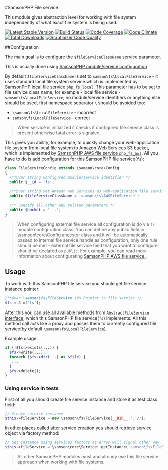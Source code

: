 #SamsonPHP File service 
 
This module gives abstraction level for working with file system independently
of what exact file system is being used.
 
[![Latest Stable Version](https://poser.pugx.org/samsonos/php_fs/v/stable.svg)](https://packagist.org/packages/samsonos/php_fs) 
[![Build Status](https://travis-ci.org/samsonos/php_fs.png)](https://travis-ci.org/samsonos/php_fs) 
[![Code Coverage](https://scrutinizer-ci.com/g/samsonos/php_fs/badges/coverage.png?b=master)](https://scrutinizer-ci.com/g/samsonos/php_fs/?branch=master)
[![Code Climate](https://codeclimate.com/github/samsonos/php_fs/badges/gpa.svg)](https://codeclimate.com/github/samsonos/php_fs) 
[![Total Downloads](https://poser.pugx.org/samsonos/php_fs/downloads.svg)](https://packagist.org/packages/samsonos/php_fs)
[![Scrutinizer Code Quality](https://scrutinizer-ci.com/g/samsonos/php_fs/badges/quality-score.png?b=master)](https://scrutinizer-ci.com/g/samsonos/php_fs/?branch=master)

##Configuration  

The main goal is to configure the ```$fileServiceClassName```
service parameter. 

This is usually done using [SamsonPHP module/service configuration](https://github.com/samsonos/php_fs/wiki/0.3-Configurating)

By default ```$fileServiceClassName``` is set to ```samson\fs\LocalFileService``` - it uses standard local file
system service which is implemented by [SamsonPHP local file service ```php_fs_local```](http://github.com/samsonos/php_fs_local). This parameter has to be set to file service class name, for example - local file service - ```samson\fs\LocalFileService```, no module/service identifiers or anything else should be used,
 first namespace separator ```\``` should be avoided too:
  * ```\samson\fs\LocalFileService``` - incorrect
  * ```samson\fs\LocalFileService``` - correct
  
> When service is initialized it checks if configured file service class is present otherwise fatal error is signaled.

This gives you ability, for example, to quickly change your web-application file system from local file system to Amazon Web Services S3 bucket, which is implemented by [SamsonPHP AWS file service ```php_fs_aws```](http://github.com/samsonos/php_fs_aws). All you have to do is add configuration for this SamsonPHP file service(```fs```):
```php
class FileServiceConfig extends \samson\core\Config 
{
  /**@var string Configured module/service identifier */
  public $__id = 'fs';
  
  /**@var string Set Amazon Web Services as web-application file service using its class name */
  public $fileServiceClassName = 'samson\fs\AWSFileService';
  
  /** Specify all other AWS related parameters */
  public $bucket = '...';
}
```
> When configuring external file service all configuration is do via ```fs``` module configuration class. You can define any public field in \samson\core\Config ancestor class and it will be automatically passed to internal file service handle as configuration, only one rule should be met - external file service field that you want to configure should be declared as ```public```. For example, you can read more information about configurating [SamsonPHP AWS file service ](https://github.com/samsonos/php_fs_aws/).

## Usage

To work with this SamsonPHP file service you should get file service instance pointer:
```php
/**@var \samson\fs\FileService $fs Pointer to file service */
$fs = & m('fs');
```
After this you can use all available methods from [```AbstractFileService``` interface](https://github.com/samsonos/php_fs/blob/master/src/IFileSystem.php), which this SamsonPHP file service(```fs```) implements. 
All this method call acts like a proxy and passes them to currently configured file service(by default ```\samson\fs\LocalFileService```).

Example usage:
```php
if (!$fs->exists(...)) {
  $fs->write(...);
  foreach ($fs->dir(...) as $file) {
   ...
  }
  $fs->delete();
}
```

### Using service in tests
First of all you should create file service instance and store it as test class field:
```php
// Create service instance
$this->fileService = new \samson\fs\FileService(__DIR__.'../');
```
In other places called after service creation you should retrieve service object via factory method:
```php
// Get instance using services factory as error will signal other way
$this->fileService = \samson\core\Service::getInstance('samson\fs\FileService');
```

> All other SamsonPHP modules must and already use this file service approach when working with file systems.
